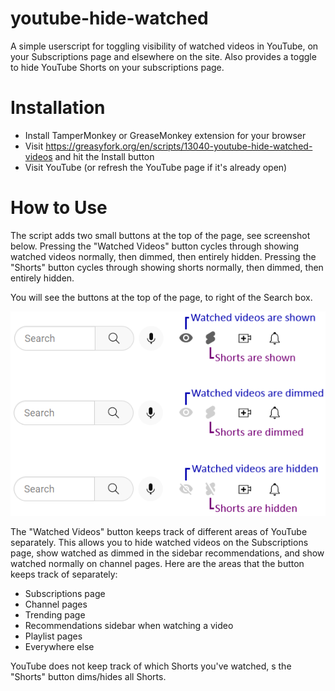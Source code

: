 # youtube-hide-watched

A simple userscript for toggling visibility of watched videos in YouTube, on your Subscriptions page and elsewhere on the site. Also provides a toggle to hide YouTube Shorts on your subscriptions page.

# Installation

- Install TamperMonkey or GreaseMonkey extension for your browser
- Visit https://greasyfork.org/en/scripts/13040-youtube-hide-watched-videos and hit the Install button
- Visit YouTube (or refresh the YouTube page if it's already open)

# How to Use

The script adds two small buttons at the top of the page, see screenshot below. Pressing the "Watched Videos" button cycles through showing watched videos normally, then dimmed, then entirely hidden. Pressing the "Shorts" button cycles through showing shorts normally, then dimmed, then entirely hidden.

You will see the buttons at the top of the page, to right of the Search box.

![screenshot](screenshot.png 'Screenshot')

The "Watched Videos" button keeps track of different areas of YouTube separately. This allows you to hide watched videos on the Subscriptions page, show watched as dimmed in the sidebar recommendations, and show watched normally on channel pages. Here are the areas that the button keeps track of separately:
- Subscriptions page 
- Channel pages
- Trending page
- Recommendations sidebar when watching a video
- Playlist pages
- Everywhere else

YouTube does not keep track of which Shorts you've watched, s the "Shorts" button dims/hides all Shorts.
